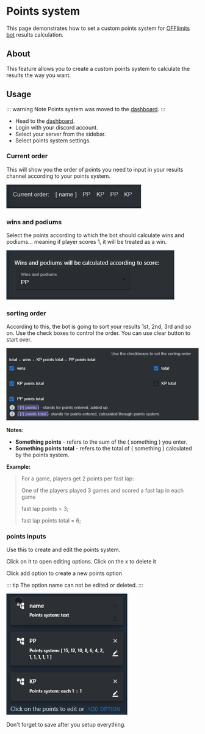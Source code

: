 <head>
    <script>
      window.yaContextCb = window.yaContextCb || [];
    </script>
    <script src="https://yandex.ru/ads/system/context.js" async></script>
  </head>

# Points system

This page demonstrates how to set a custom points system for [OFFlimits bot](https://discord.com/oauth2/authorize?client_id=728332591790293044&scope=bot+applications.commands&permissions=268445752&client_id=728332591790293044) results calculation.

## About

This feature allows you to create a custom points system to calculate the results the way you want.

<YandexAD></YandexAD>

## Usage

::: warning Note
Points system was moved to the [dashboard](https://offlimitsbot.com/dashboard).
:::

- Head to the [dashboard](https://offlimitsbot.com/dashboard).
- Login with your discord account.
- Select your server from the sidebar.
- Select points system settings.

### Current order

This will show you the order of points you need to input in your results channel according to your points system.

<img src="../images/points-system/row.png" alt="OFFlimits points system"/>

### wins and podiums

Select the points according to which the bot should calculate wins and podiums... meaning if player scores 1, it will be treated as a win.

<img src="../images/points-system/wins.png" alt="OFFlimits points system"/>

### sorting order

According to this, the bot is going to sort your results 1st, 2nd, 3rd and so on. Use the check boxes to control the order. You can use clear button to start over.

<img src="../images/points-system/sorting.png" alt="OFFlimits points system"/>

**Notes:**

- **Something points** - refers to the sum of the ( something ) you enter.
- **Something points total** - refers to the total of ( something ) calculated by the points system.

**Example:**

> For a game, players get 2 points per fast lap:
> 
> One of the players played 3 games and scored a fast lap in each game
> 
> fast lap points = 3;
> 
> fast lap points total = 6;  

### points inputs

Use this to create and edit the points system.

Click on it to open editing options. Click on the x to delete it

Click add option to create a new points option

::: tip
The option name can not be edited or deleted.
:::

<img src="../images/points-system/points.png" alt="OFFlimits points system"/>

Don't forget to save after you setup everything.
